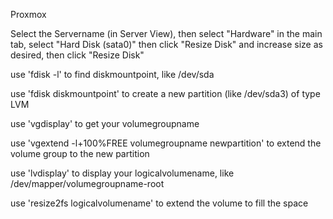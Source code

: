 Proxmox

Select the Servername (in Server View), then select "Hardware" in the main tab, select "Hard Disk (sata0)" then click "Resize Disk" and increase size as desired, then click "Resize Disk"

use 'fdisk -l' to find diskmountpoint, like /dev/sda
  
use 'fdisk diskmountpoint' to create a new partition <newpartition> (like /dev/sda3) of type LVM
  
use 'vgdisplay' to get your volumegroupname
  
use 'vgextend -l+100%FREE volumegroupname newpartition' to extend the volume group to the new partition
  
use 'lvdisplay' to display your logicalvolumename, like /dev/mapper/volumegroupname-root
  
use 'resize2fs logicalvolumename' to extend the volume to fill the space
